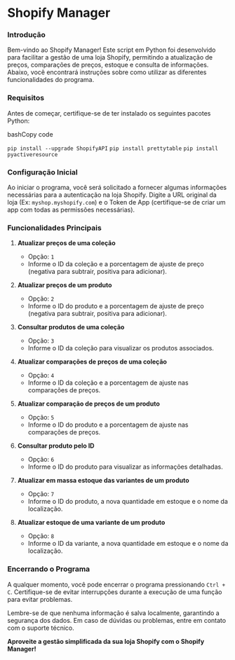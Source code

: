 Shopify Manager
===============

### Introdução

Bem-vindo ao Shopify Manager! Este script em Python foi desenvolvido para facilitar a gestão de uma loja Shopify, permitindo a atualização de preços, comparações de preços, estoque e consulta de informações. Abaixo, você encontrará instruções sobre como utilizar as diferentes funcionalidades do programa.

### Requisitos

Antes de começar, certifique-se de ter instalado os seguintes pacotes Python:

bashCopy code

`pip install --upgrade ShopifyAPI`
`pip install prettytable`
`pip install pyactiveresource`

### Configuração Inicial

Ao iniciar o programa, você será solicitado a fornecer algumas informações necessárias para a autenticação na loja Shopify. Digite a URL original da loja (Ex: `myshop.myshopify.com`) e o Token de App (certifique-se de criar um app com todas as permissões necessárias).

### Funcionalidades Principais

1.  **Atualizar preços de uma coleção**
    
    *   Opção: `1`
    *   Informe o ID da coleção e a porcentagem de ajuste de preço (negativa para subtrair, positiva para adicionar).
2.  **Atualizar preços de um produto**
    
    *   Opção: `2`
    *   Informe o ID do produto e a porcentagem de ajuste de preço (negativa para subtrair, positiva para adicionar).
3.  **Consultar produtos de uma coleção**
    
    *   Opção: `3`
    *   Informe o ID da coleção para visualizar os produtos associados.
4.  **Atualizar comparações de preços de uma coleção**
    
    *   Opção: `4`
    *   Informe o ID da coleção e a porcentagem de ajuste nas comparações de preços.
5.  **Atualizar comparação de preços de um produto**
    
    *   Opção: `5`
    *   Informe o ID do produto e a porcentagem de ajuste nas comparações de preços.
6.  **Consultar produto pelo ID**
    
    *   Opção: `6`
    *   Informe o ID do produto para visualizar as informações detalhadas.
7.  **Atualizar em massa estoque das variantes de um produto**
    
    *   Opção: `7`
    *   Informe o ID do produto, a nova quantidade em estoque e o nome da localização.
8.  **Atualizar estoque de uma variante de um produto**
    
    *   Opção: `8`
    *   Informe o ID da variante, a nova quantidade em estoque e o nome da localização.

### Encerrando o Programa

A qualquer momento, você pode encerrar o programa pressionando `Ctrl + C`. Certifique-se de evitar interrupções durante a execução de uma função para evitar problemas.

Lembre-se de que nenhuma informação é salva localmente, garantindo a segurança dos dados. Em caso de dúvidas ou problemas, entre em contato com o suporte técnico.

**Aproveite a gestão simplificada da sua loja Shopify com o Shopify Manager!**
